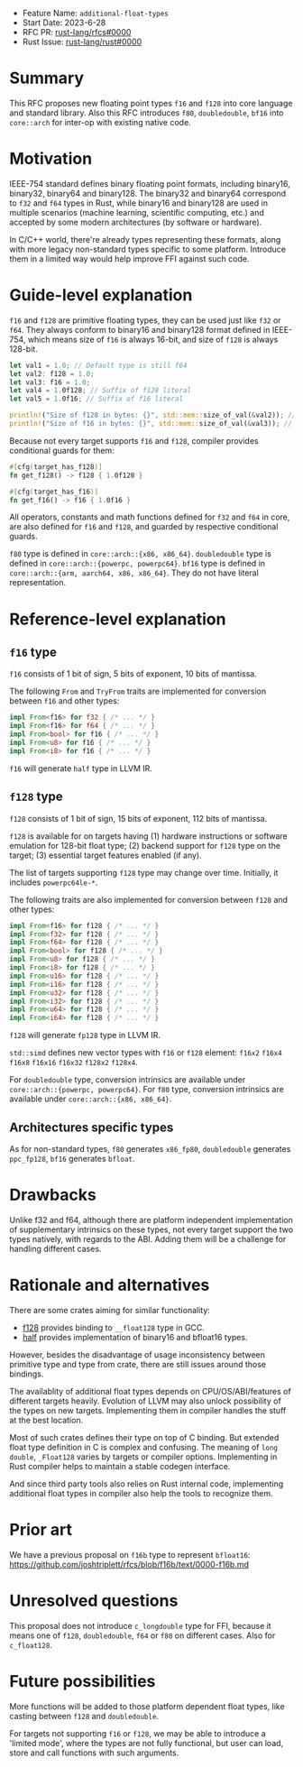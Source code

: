 - Feature Name: `additional-float-types`
- Start Date: 2023-6-28
- RFC PR: [rust-lang/rfcs#0000](https://github.com/rust-lang/rfcs/pull/0000)
- Rust Issue: [rust-lang/rust#0000](https://github.com/rust-lang/rust/issues/0000)

# Summary
[summary]: #summary

This RFC proposes new floating point types `f16` and `f128` into core language and standard library. Also this RFC introduces `f80`, `doubledouble`, `bf16` into `core::arch` for inter-op with existing native code.

# Motivation
[motivation]: #motivation

IEEE-754 standard defines binary floating point formats, including binary16, binary32, binary64 and binary128. The binary32 and binary64 correspond to `f32` and `f64` types in Rust, while binary16 and binary128 are used in multiple scenarios (machine learning, scientific computing, etc.) and accepted by some modern architectures (by software or hardware).

In C/C++ world, there're already types representing these formats, along with more legacy non-standard types specific to some platform. Introduce them in a limited way would help improve FFI against such code.

# Guide-level explanation
[guide-level-explanation]: #guide-level-explanation

`f16` and `f128` are primitive floating types, they can be used just like `f32` or `f64`. They always conform to binary16 and binary128 format defined in IEEE-754, which means size of `f16` is always 16-bit, and size of `f128` is always 128-bit.

```rust
let val1 = 1.0; // Default type is still f64
let val2: f128 = 1.0;
let val3: f16 = 1.0;
let val4 = 1.0f128; // Suffix of f128 literal
let val5 = 1.0f16; // Suffix of f16 literal

println!("Size of f128 in bytes: {}", std::mem::size_of_val(&val2)); // 16
println!("Size of f16 in bytes: {}", std::mem::size_of_val(&val3)); // 2
```

Because not every target supports `f16` and `f128`, compiler provides conditional guards for them:

```rust
#[cfg(target_has_f128)]
fn get_f128() -> f128 { 1.0f128 }

#[cfg(target_has_f16)]
fn get_f16() -> f16 { 1.0f16 }
```

All operators, constants and math functions defined for `f32` and `f64` in core, are also defined for `f16` and `f128`, and guarded by respective conditional guards.

`f80` type is defined in `core::arch::{x86, x86_64}`. `doubledouble` type is defined in `core::arch::{powerpc, powerpc64}`. `bf16` type is defined in `core::arch::{arm, aarch64, x86, x86_64}`. They do not have literal representation.

# Reference-level explanation
[reference-level-explanation]: #reference-level-explanation

## `f16` type

`f16` consists of 1 bit of sign, 5 bits of exponent, 10 bits of mantissa.

The following `From` and `TryFrom` traits are implemented for conversion between `f16` and other types:

```rust
impl From<f16> for f32 { /* ... */ }
impl From<f16> for f64 { /* ... */ }
impl From<bool> for f16 { /* ... */ }
impl From<u8> for f16 { /* ... */ }
impl From<i8> for f16 { /* ... */ }
```

`f16` will generate `half` type in LLVM IR.

## `f128` type

`f128` consists of 1 bit of sign, 15 bits of exponent, 112 bits of mantissa.

`f128` is available for on targets having (1) hardware instructions or software emulation for 128-bit float type; (2) backend support for `f128` type on the target; (3) essential target features enabled (if any).

The list of targets supporting `f128` type may change over time. Initially, it includes `powerpc64le-*`.

The following traits are also implemented for conversion between `f128` and other types:

```rust
impl From<f16> for f128 { /* ... */ }
impl From<f32> for f128 { /* ... */ }
impl From<f64> for f128 { /* ... */ }
impl From<bool> for f128 { /* ... */ }
impl From<u8> for f128 { /* ... */ }
impl From<i8> for f128 { /* ... */ }
impl From<u16> for f128 { /* ... */ }
impl From<i16> for f128 { /* ... */ }
impl From<u32> for f128 { /* ... */ }
impl From<i32> for f128 { /* ... */ }
impl From<u64> for f128 { /* ... */ }
impl From<i64> for f128 { /* ... */ }
```

`f128` will generate `fp128` type in LLVM IR.


`std::simd` defines new vector types with `f16` or `f128` element: `f16x2` `f16x4` `f16x8` `f16x16` `f16x32` `f128x2` `f128x4`.

For `doubledouble` type, conversion intrinsics are available under `core::arch::{powerpc, powerpc64}`. For `f80` type, conversion intrinsics are available under `core::arch::{x86, x86_64}`.

## Architectures specific types

As for non-standard types, `f80` generates `x86_fp80`, `doubledouble` generates `ppc_fp128`, `bf16` generates `bfloat`.

# Drawbacks
[drawbacks]: #drawbacks

Unlike f32 and f64, although there are platform independent implementation of supplementary intrinsics on these types, not every target support the two types natively, with regards to the ABI. Adding them will be a challenge for handling different cases.

# Rationale and alternatives
[rationale-and-alternatives]: #rationale-and-alternatives

There are some crates aiming for similar functionality:

- [f128](https://github.com/jkarns275/f128) provides binding to `__float128` type in GCC.
- [half](https://github.com/starkat99/half-rs) provides implementation of binary16 and bfloat16 types.

However, besides the disadvantage of usage inconsistency between primitive type and type from crate, there are still issues around those bindings.

The availablity of additional float types depends on CPU/OS/ABI/features of different targets heavily. Evolution of LLVM may also unlock possibility of the types on new targets. Implementing them in compiler handles the stuff at the best location.

Most of such crates defines their type on top of C binding. But extended float type definition in C is complex and confusing. The meaning of `long double`, `_Float128` varies by targets or compiler options. Implementing in Rust compiler helps to maintain a stable codegen interface.

And since third party tools also relies on Rust internal code, implementing additional float types in compiler also help the tools to recognize them.

# Prior art
[prior-art]: #prior-art

We have a previous proposal on `f16b` type to represent `bfloat16`: https://github.com/joshtriplett/rfcs/blob/f16b/text/0000-f16b.md

# Unresolved questions
[unresolved-questions]: #unresolved-questions

This proposal does not introduce `c_longdouble` type for FFI, because it means one of `f128`, `doubledouble`, `f64` or `f80` on different cases. Also for `c_float128`.

# Future possibilities
[future-possibilities]: #future-possibilities

More functions will be added to those platform dependent float types, like casting between `f128` and `doubledouble`.

For targets not supporting `f16` or `f128`, we may be able to introduce a 'limited mode', where the types are not fully functional, but user can load, store and call functions with such arguments.
